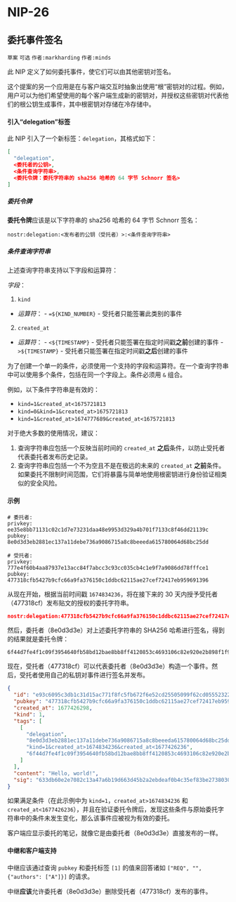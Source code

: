 NIP-26
======

委托事件签名
------------

`草案` `可选` `作者:markharding` `作者:minds`

此 NIP 定义了如何委托事件，使它们可以由其他密钥对签名。

这个提案的另一个应用是在与客户端交互时抽象出使用“根”密钥对的过程。例如，用户可以为他们希望使用的每个客户端生成新的密钥对，并授权这些密钥对代表他们的根公钥生成事件，其中根密钥对存储在冷存储中。

#### 引入“delegation”标签

此 NIP 引入了一个新标签：`delegation`，其格式如下：

```json
[
  "delegation",
  <委托者的公钥>,
  <条件查询字符串>,
  <委托令牌：委托字符串的 sha256 哈希的 64 字节 Schnorr 签名>
]
```

##### 委托令牌

**委托令牌**应该是以下字符串的 sha256 哈希的 64 字节 Schnorr 签名：

```
nostr:delegation:<发布者的公钥（受托者）>:<条件查询字符串>
```

##### 条件查询字符串

上述查询字符串支持以下字段和运算符：

*字段*：
1. `kind`
  -  *运算符*：
    -  `=${KIND_NUMBER}` - 受托者只能签署此类别的事件
2. `created_at`
  -  *运算符*：
    -  `<${TIMESTAMP}` - 受托者只能签署在指定时间戳**之前**创建的事件
    -  `>${TIMESTAMP}` - 受托者只能签署在指定时间戳**之后**创建的事件

为了创建一个单一的条件，必须使用一个支持的字段和运算符。在一个查询字符串中可以使用多个条件，包括在同一个字段上。条件必须用 `&` 组合。

例如，以下条件字符串是有效的：

- `kind=1&created_at<1675721813`
- `kind=0&kind=1&created_at>1675721813`
- `kind=1&created_at>1674777689&created_at<1675721813`

对于绝大多数的使用情况，建议：
1. 查询字符串应包括一个反映当前时间的 `created_at` **之后**条件，以防止受托者代表委托者发布历史记录。
2. 查询字符串应包括一个不为空且不是在极远的未来的 `created_at` **之前**条件。如果委托不限制时间范围，它们将暴露与简单地使用根密钥进行身份验证相类似的安全风险。

#### 示例

```
# 委托者:
privkey: ee35e8bb71131c02c1d7e73231daa48e9953d329a4b701f7133c8f46dd21139c
pubkey:  8e0d3d3eb2881ec137a11debe736a9086715a8c8beeeda615780064d68bc25dd

# 受托者:
privkey: 777e4f60b4aa87937e13acc84f7abcc3c93cc035cb4c1e9f7a9086dd78fffce1
pubkey:  477318cfb5427b9cfc66a9fa376150c1ddbc62115ae27cef72417eb959691396
```

从现在开始，根据当前时间戳 `1674834236`，将在接下来的 30 天内授予受托者（477318cf）发布贴文的授权的委托字符串。

```json
nostr:delegation:477318cfb5427b9cfc66a9fa376150c1ddbc62115ae27cef72417eb959691396:kind=1&created_at>1674834236&created_at<1677426236
```

然后，委托者（8e0d3d3e）对上述委托字符串的 SHA256 哈希进行签名，得到的结果就是委托令牌：

```
6f44d7fe4f1c09f3954640fb58bd12bae8bb8ff4120853c4693106c82e920e2b898f1f9ba9bd65449a987c39c0423426ab7b53910c0c6abfb41b30bc16e5f524
```

现在，受托者（477318cf）可以代表委托者（8e0d3d3e）构造一个事件。然后，受托者使用自己的私钥对事件进行签名并发布。

```json
{
  "id": "e93c6095c3db1c31d15ac771f8fc5fb672f6e52cd25505099f62cd055523224f",
  "pubkey": "477318cfb5427b9cfc66a9fa376150c1ddbc62115ae27cef72417eb959691396",
  "created_at": 1677426298,
  "kind": 1,
  "tags": [
    [
      "delegation",
      "8e0d3d3eb2881ec137a11debe736a9086715a8c8beeeda615780064d68bc25dd",
      "kind=1&created_at>1674834236&created_at<1677426236",
      "6f44d7fe4f1c09f3954640fb58bd12bae8bb8ff4120853c4693106c82e920e2b898f1f9ba9bd65449a987c39c0423426ab7b53910c0c6abfb41b30bc16e5f524"
    ]
  ],
  "content": "Hello, world!",
  "sig": "633db60e2e7082c13a47a6b19d663d45b2a2ebdeaf0b4c35ef83be2738030c54fc7fd56d139652937cdca875ee61b51904a1d0d0588a6acd6168d7be2909d693"
}
```

如果满足条件（在此示例中为 `kind=1`，`created_at>1674834236` 和 `created_at<1677426236`），并且在验证委托令牌后，发现这些条件与原始委托字符串中的条件未发生变化，那么该事件应被视为有效的委托。

客户端应显示委托的笔记，就像它是由委托者（8e0d3d3e）直接发布的一样。

#### 中继和客户端支持

中继应该通过查询 `pubkey` 和委托标签 `[1]` 的值来回答诸如 `["REQ", "", {"authors": ["A"]}]` 的请求。

中继**应该**允许委托者（8e0d3d3e）删除受托者（477318cf）发布的事件。
